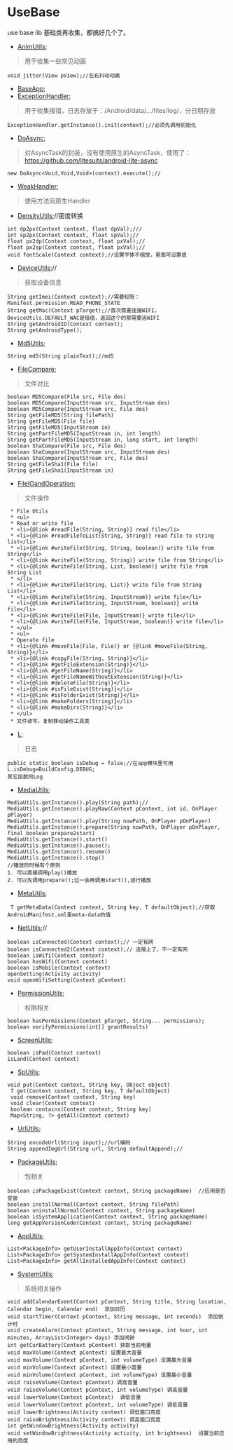 # UseBase
use base lib 基础类再收集，都搞好几个了。    

- [AnimUtils](https://github.com/xuanu/UseBase/blob/master/usebaselib/src/main/java/zzx/zeffect/cn/usebaselib/anim/AnimUtils.java);       
> 用于收集一些常见动画    
```
void jitter(View pView);//左右抖动动画    
```    

- [BaseApp](https://github.com/xuanu/UseBase/blob/master/usebaselib/src/main/java/zzx/zeffect/cn/usebaselib/app/BaseApp.java);   
- [ExceptionHandler](https://github.com/xuanu/UseBase/blob/master/usebaselib/src/main/java/zzx/zeffect/cn/usebaselib/app/ExceptionHandler.java);   
> 用于收集报错，日志存放于：/Android/data/.../files/log/，分日期存放   
```
ExceptionHandler.getInstance().init(context);//必须先调用初始化   
```     

- [DoAsync](https://github.com/xuanu/UseBase/blob/master/usebaselib/src/main/java/zzx/zeffect/cn/usebaselib/async/DoAsync.java);    
> 对AsyncTask的封装，没有使用原生的AsyncTask，使用了：https://github.com/litesuits/android-lite-async      
```
new DoAsync<Void,Void,Void>(context).execute();//     
```    

- [WeakHandler](https://github.com/xuanu/UseBase/blob/master/usebaselib/src/main/java/zzx/zeffect/cn/usebaselib/async/WeakHandler.java);    
> 使用方法同原生Handler    

- [DensityUtils](https://github.com/xuanu/UseBase/blob/master/usebaselib/src/main/java/zzx/zeffect/cn/usebaselib/density/DensityUtils.java);//密度转换   
```
int dp2px(Context context, float dpVal);///
int sp2px(Context context, float spVal);//
float px2dp(Context context, float pxVal);//
float px2sp(Context context, float pxVal);//
void fontScale(Context context);//设置字体不缩放，里面可设置值
```     

- [DeviceUtils](https://github.com/xuanu/UseBase/blob/master/usebaselib/src/main/java/zzx/zeffect/cn/usebaselib/device/DeviceUtils.java);//   
> 获取设备信息    
```
String getImei(Context context);//需要权限：Manifest.permission.READ_PHONE_STATE    
String getMac(Context pTarget);//首次需要连接WIFI，DeviceUtils.DEFAULT_WAC是错值，返回这个的那需要连WIFI   
String getAndroidID(Context context);
String getAndroidType();   
```    

- [Md5Utils](https://github.com/xuanu/UseBase/blob/master/usebaselib/src/main/java/zzx/zeffect/cn/usebaselib/encrypt/Md5Utils.java);   
```
String md5(String plainText);//md5
```    

- [FileCompare](https://github.com/xuanu/UseBase/blob/master/usebaselib/src/main/java/zzx/zeffect/cn/usebaselib/file/FileCompare.java);   
> 文件对比    
```
boolean MD5Compare(File src, File des)
boolean MD5Compare(InputStream src, InputStream des)
boolean MD5Compare(InputStream src, File des)
String getFileMD5(String filePath)
String getFileMD5(File file)
String getFileMD5(InputStream in) 
String getPartFileMD5(InputStream in, int length)
String getPartFileMD5(InputStream in, long start, int length)
boolean ShaCompare(File src, File des)
boolean ShaCompare(InputStream src, InputStream des)
boolean ShaCompare(InputStream src, File des)
String getFileSha1(File file)
String getFileSha1(InputStream in)
```    

- [FileIOandOperation](https://github.com/xuanu/UseBase/blob/master/usebaselib/src/main/java/zzx/zeffect/cn/usebaselib/file/FileIOandOperation.java);   
> 文件操作    
```
 * File Utils
 * <ul>
 * Read or write file
 * <li>{@link #readFile(String, String)} read file</li>
 * <li>{@link #readFileToList(String, String)} read file to string list</li>
 * <li>{@link #writeFile(String, String, boolean)} write file from String</li>
 * <li>{@link #writeFile(String, String)} write file from String</li>
 * <li>{@link #writeFile(String, List, boolean)} write file from String List
 * </li>
 * <li>{@link #writeFile(String, List)} write file from String List</li>
 * <li>{@link #writeFile(String, InputStream)} write file</li>
 * <li>{@link #writeFile(String, InputStream, boolean)} write file</li>
 * <li>{@link #writeFile(File, InputStream)} write file</li>
 * <li>{@link #writeFile(File, InputStream, boolean)} write file</li>
 * </ul>
 * <ul>
 * Operate file
 * <li>{@link #moveFile(File, File)} or {@link #moveFile(String, String)}</li>
 * <li>{@link #copyFile(String, String)}</li>
 * <li>{@link #getFileExtension(String)}</li>
 * <li>{@link #getFileName(String)}</li>
 * <li>{@link #getFileNameWithoutExtension(String)}</li>
 * <li>{@link #deleteFile(String)}</li>
 * <li>{@link #isFileExist(String)}</li>
 * <li>{@link #isFolderExist(String)}</li>
 * <li>{@link #makeFolders(String)}</li>
 * <li>{@link #makeDirs(String)}</li>
 * </ul>
 * 文件读写，复制移动操作工具类
```    

- [L](https://github.com/xuanu/UseBase/blob/master/usebaselib/src/main/java/zzx/zeffect/cn/usebaselib/log/L.java);   
> 日志    
```
public static boolean isDebug = false;//在app模块里可用 L.isDebug=BuildConfig.DEBUG;
其它函数同Log
```    

- [MediaUtils](https://github.com/xuanu/UseBase/blob/master/usebaselib/src/main/java/zzx/zeffect/cn/usebaselib/media/MediaUtils.java);   
```   
MediaUtils.getInstance().play(String path);//
MediaUtils.getInstance().playRaw(Context pContext, int id, OnPlayer pPlayer)
MediaUtils.getInstance().play(String nowPath, OnPlayer pOnPlayer)
MediaUtils.getInstance().prepare(String nowPath, OnPlayer pOnPlayer, final boolean prepare2start)
MediaUtils.getInstance().start()
MediaUtils.getInstance().pause();
MediaUtils.getInstance().resume()
MediaUtils.getInstance().stop()
//播放的时候有个原则
1. 可以直接调用play()播放 
2. 可以先调用prepare();过一会再调用start(),进行播放   
```       

- [MetaUtils](https://github.com/xuanu/UseBase/blob/master/usebaselib/src/main/java/zzx/zeffect/cn/usebaselib/meta/MetaUtils.java);    
```
 T getMetaData(Context context, String key, T defaultObject);//获取AndroidManifest.xml里meta-data的值
```     

- [NetUtils](https://github.com/xuanu/UseBase/blob/master/usebaselib/src/main/java/zzx/zeffect/cn/usebaselib/network/NetUtils.java);//    
```
boolean isConnected(Context context);// 一定有网
boolean isConnected2(Context context);// 连接上了，不一定有网 
boolean isWifi(Context context)
boolean hasWifi(Context context)
boolean isMobile(Context context)
openSetting(Activity activity)
void openWifiSetting(Context pContext)
```    

- [PermissionUtils](https://github.com/xuanu/UseBase/blob/master/usebaselib/src/main/java/zzx/zeffect/cn/usebaselib/permission/PermissionUtils.java);   
> 权限相关   
```
boolean hasPermissions(Context pTarget, String... permissions);
boolean verifyPermissions(int[] grantResults)   
```     

- [ScreenUtils](https://github.com/xuanu/UseBase/blob/master/usebaselib/src/main/java/zzx/zeffect/cn/usebaselib/screen/ScreenUtils.java);        
```
boolean isPad(Context context)
isLand(Context context)
```     

- [SpUtils](https://github.com/xuanu/UseBase/blob/master/usebaselib/src/main/java/zzx/zeffect/cn/usebaselib/sp/SpUtils.java);    
```
void put(Context context, String key, Object object)
 T get(Context context, String key, T defaultObject)
 void remove(Context context, String key)
 void clear(Context context) 
 boolean contains(Context context, String key)
 Map<String, ?> getAll(Context context)
```    

- [UrlUtils](https://github.com/xuanu/UseBase/blob/master/usebaselib/src/main/java/zzx/zeffect/cn/usebaselib/url/UrlUtils.java);   
```
String encodeUrl(String input);//url编码  
String appendImgUrl(String url, String defaultAppend);//
```    

- [PackageUtils](https://github.com/xuanu/UseBase/blob/master/usebaselib/src/main/java/zzx/zeffect/cn/usebaselib/pack/PackageUtils.java);
> 包相关   
```
boolean isPackageExist(Context context, String packageName)  //应用是否安装
boolean installNormal(Context context, String filePath)  
boolean uninstallNormal(Context context, String packageName)
boolean isSystemApplication(Context context, String packageName)
long getAppVersionCode(Context context, String packageName)

```    

- [AppUtils](https://github.com/xuanu/UseBase/blob/master/usebaselib/src/main/java/zzx/zeffect/cn/usebaselib/pack/AppUtils.java);      
```
List<PackageInfo> getUserInstallAppInfo(Context context)
List<PackageInfo> getSystemInstallAppInfo(Context context)
List<PackageInfo> getAllInstalledAppInfo(Context context)
```       

- [SystemUtils](https://github.com/xuanu/UseBase/blob/master/usebaselib/src/main/java/zzx/zeffect/cn/usebaselib/system/SystemUtils.java);      
> 系统相关操作    
```
void addCalendarEvent(Context pContext, String title, String location, Calendar begin, Calendar end)  添加日历
void startTimer(Context pContext, String message, int seconds)  添加倒计时
void createAlarm(Context pContext, String message, int hour, int minutes, ArrayList<Integer> days) 添加闹钟
int getCurBattery(Context pContext) 获取当前电量
void maxVolume(Context pContext) 设置最大音量
void maxVolume(Context pContext, int volumeType) 设置最大音量 
void minVolume(Context pContext) 设置最小音量
void minVolume(Context pContext, int volumeType) 设置最小音量
void raiseVolume(Context pContext) 调高音量
void raiseVolume(Context pContext, int volumeType) 调高音量
void lowerVolume(Context pContext)  调低音量
void lowerVolume(Context pContext, int volumeType) 调低音量
void lowerBrightness(Activity context) 调低窗口亮度
void raiseBrightness(Activity context) 调高窗口亮度
int getWindowBrightness(Activity activity)
void setWindowBrightness(Activity activity, int brightness)  设置当前应用的亮度
```     


